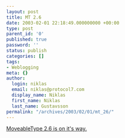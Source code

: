 ```yaml
---
layout: post
title: MT 2.6
date: 2003-02-01 22:18:49.000000000 +00:00
type: post
parent_id: '0'
published: true
password: ''
status: publish
categories: []
tags:
- Weblogging
meta: {}
author:
  login: niklas
  email: niklas@protocol7.com
  display_name: Niklas
  first_name: Niklas
  last_name: Gustavsson
permalink: "/archives/2003/02/01/mt_26/"
---
```

[MoveableType 2.6 is on it's way.](http://www.movabletype.org/news/2003_01.shtml#000747)

